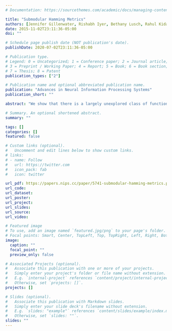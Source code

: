```yaml
---
# Documentation: https://sourcethemes.com/academic/docs/managing-content/

title: "Submodular Hamming Metrics"
authors: [Jennifer Gillenwater, Rishabh Iyer, Bethany Lusch, Rahul Kidambi, Jeff Bilmes]
date: 2015-11-02T23:11:36-05:00
doi: ""

# Schedule page publish date (NOT publication's date).
publishDate: 2020-07-02T23:11:36-05:00

# Publication type.
# Legend: 0 = Uncategorized; 1 = Conference paper; 2 = Journal article;
# 3 = Preprint / Working Paper; 4 = Report; 5 = Book; 6 = Book section;
# 7 = Thesis; 8 = Patent
publication_types: ["2"]

# Publication name and optional abbreviated publication name.
publication: "Advances in Neural Information Processing Systems"
publication_short: ""

abstract: "We show that there is a largely unexplored class of functions (positive polyma-troids) that can define proper discrete metrics over pairs of binary vectors andthat are fairly tractable to optimize over.  By exploiting submodularity, we areable to give hardness results and approximation algorithms for optimizing oversuch metrics. Additionally, we demonstrate empirically the effectiveness of thesemetrics and associated algorithms on both a metric minimization task (a form ofclustering) and also a metric maximization task (generating diversek-best lists)."

# Summary. An optional shortened abstract.
summary: ""

tags: []
categories: []
featured: false

# Custom links (optional).
#   Uncomment and edit lines below to show custom links.
# links:
# - name: Follow
#   url: https://twitter.com
#   icon_pack: fab
#   icon: twitter

url_pdf: https://papers.nips.cc/paper/5741-submodular-hamming-metrics.pdf
url_code:
url_dataset:
url_poster:
url_project:
url_slides:
url_source:
url_video:

# Featured image
# To use, add an image named `featured.jpg/png` to your page's folder. 
# Focal points: Smart, Center, TopLeft, Top, TopRight, Left, Right, BottomLeft, Bottom, BottomRight.
image:
  caption: ""
  focal_point: ""
  preview_only: false

# Associated Projects (optional).
#   Associate this publication with one or more of your projects.
#   Simply enter your project's folder or file name without extension.
#   E.g. `internal-project` references `content/project/internal-project/index.md`.
#   Otherwise, set `projects: []`.
projects: []

# Slides (optional).
#   Associate this publication with Markdown slides.
#   Simply enter your slide deck's filename without extension.
#   E.g. `slides: "example"` references `content/slides/example/index.md`.
#   Otherwise, set `slides: ""`.
slides: ""
---
```

